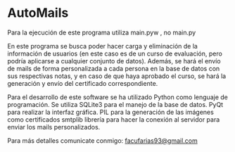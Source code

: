 # AutoMails

Para la ejecución de este programa utiliza main.pyw , no main.py

En este programa se busca poder hacer carga y eliminación de la información de usuarios (en este caso es de un curso de evaluación, pero podría aplicarse a cualquier conjunto de datos). Además, se hará el envío de mails de forma personalizada a cada persona en la base de datos con sus respectivas notas, y en caso de que haya aprobado el curso, se hará la generación y envío del certificado correspondiente.

Para el desarrollo de este software se ha utilizado Python como lenguaje de programación.
Se utiliza SQLite3 para el manejo de la base de datos.
PyQt para realizar la interfaz gráfica.
PIL para la generación de las imágenes como certificados
smtplib librería para hacer la conexión al servidor para enviar los mails personalizados.

Para más detalles comunicate conmigo: facufarias93@gmail.com

